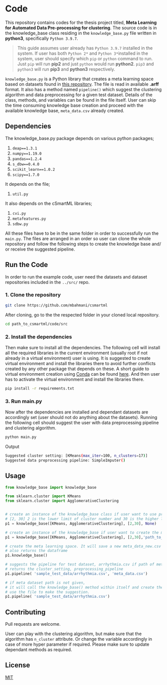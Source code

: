# Code

This repository contains codes for the thesis project titled, **Meta Learning for Automated Data Pre-processing for clustering**. The source code is in the knowledge_base class residing in the ```knowledge_base.py``` file written in **python3**, specifically ```Python 3.9.7```.

>This guide assumes user already has ```Python 3.9.7``` installed in the system. If user has both ```Python 2*``` and ```Python 3*```installed in the system, user should specify which ```pip``` or ```python``` command to run. Just ```pip``` will run **pip2** and just ```python``` would run **python2**. ```pip3``` and ```python3``` will run **pip3** and **python3** respectively. 

```knowledge_base.py``` is a Python library that creates a meta learning space based on datasets found in [this repository](https://github.com/deric/clustering-benchmark/tree/master/src/main/resources/datasets/artificial). The file is read in available **.arff** format. It also has a method named ```pipeline()``` which suggest the clustering algorithm and data preprocessing for a given test dataset. Details of the class, methods, and variables can be found in the file itself. User can skip the time consuming knowledge base creation and proceed with the available knowledge base, ```meta_data.csv``` already created. 

## Dependencies
The knowledge_base.py package depends on various python packages;
1. ```deap==1.3.1```
2. ```numpy==1.19.0```
3. ```pandas==1.2.4```
4. ```s_dbw==0.4.0```
5. ```scikit_learn==1.0.2```
6. ```scipy==1.7.0```


It depends on the file;
1. ```util.py```

It also depends on the cSmartML libraries; 

1) ```cvi.py```
2) ```metafeatures.py```
3) ```sdbw.py```

All these files have to be in the same folder in order to successfully run the ```main.py```. The files are arranged in an order so user can clone the whole repository and follow the following steps to create the knowledge base and/ or receive the suggested pipeline.

 


## Run the Code
In order to run the example code, user need the datasets and dataset repositories included in the ```../src/``` repo. 

### 1. Clone the repository


```bash
git clone https://github.com/mbahmani/csmartml
```

After cloning, go to the the respected folder in your cloned local repository. 

```bash
cd path_to_csmartml/code/src
```

### 2. Install the dependencies
Then make sure to install all the dependencies. The following cell will install all the required libraries in the current environment (usually root if not already in a virtual environment) user is using. It is suggested to create virtual environment and install the libraries there to avoid further conflicts created by any other package that depends on these. A short guide to virtual environment creation using [Conda](https://docs.conda.io/en/latest/) can be found [here](https://docs.conda.io/projects/conda/en/latest/user-guide/tasks/manage-environments.html). And then user has to activate the virtual environment and install the libraries there. 

```bash
pip install -r requirements.txt 
```

### 3. Run main.py
Now after the dependencies are installed and dependant datasets are accordingly set (user should not do anything about the datasets). Running the following cell should suggest the user with data preprocessing pipeline and clustering algorithm. 

```bash
python main.py 
```


Output
```bash
Suggested cluster setting: [KMeans(max_iter=100, n_clusters=17)]
Suggested data preprocessing pipeline: SimpleImputer()
```

## Usage

```python
from knowledge_base import knowledge_base

from sklearn.cluster import KMeans
from sklearn.cluster import AgglomerativeClustering


# create an instance of the knowledge_base class if user want to use previously created meta learning dataset
# [2, 30] 2 is the lower limit of cluster number and 30 is the higher limit of cluster number
p1 = knowledge_base([KMeans, AgglomerativeClustering], [2,30], None)

# create an instance of the knowledge_base if user want to create the meta learning dataset
p1 = knowledge_base([KMeans, AgglomerativeClustering], [2,30],'path_to_datasets')

# create the meta learning space. It will save a new meta_data_new.csv file in the directory. 
# also returns the dataframe
p1.knowledge_base() 

# suggests the pipeline for test dataset, arrhythmia.csv if path of meta dataset is passed.
# returns the cluster_setting, preprocessing_pipeline
p1.pipeline( 'sample_test_data/arrhythmia.csv', 'meta_data.csv')

# if meta dataset path is not given,
# it will call the knowledge_base() method within itself and create the knowledge base and 
# use the file to make the suggestion.
p1.pipeline( 'sample_test_data/arrhythmia.csv')
```
## Contributing
Pull requests are welcome. 

User can play with the clustering algorithm, but make sure that the algorithm has ```n_cluster``` attribute. Or change the variable accordingly in case of more hyper parameter if required. 
Please make sure to update dependant methods as required.

## License
[MIT](https://choosealicense.com/licenses/mit/)